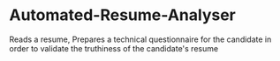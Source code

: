 # Automated-Resume-Analyser
Reads a resume, Prepares a technical questionnaire for the candidate in order to validate the truthiness of the candidate's resume
